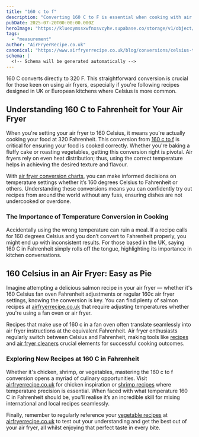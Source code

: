```yaml
---
title: "160 c to f"
description: "Converting 160 C to F is essential when cooking with air fryers. Discover how 160 degrees Celsius becomes 320 degrees Fahrenheit and perfect your cooking."
pubDate: 2025-07-20T00:00:00.000Z
heroImage: "https://klueoymssxwfnxsvcyhv.supabase.co/storage/v1/object/public/Shmucket/160-c-to-f.png"
tags:
  - "measurement"
author: "AirFryerRecipe.co.uk"
canonical: "https://www.airfryerrecipe.co.uk/blog/conversions/celsius-to-fahrenheit/160-c-to-f"
schema: |
  <!-- Schema will be generated automatically -->
---
```


<p id="">160 C converts directly to 320 F. This straightforward conversion is crucial for those keen on using air fryers, especially if you're following recipes designed in UK or European kitchens where Celsius is more common.</p><h2 id="">Understanding 160 C to Fahrenheit for Your Air Fryer</h2><p id="">When you're setting your air fryer to 160 Celsius, it means you're actually cooking your food at 320 Fahrenheit. This conversion from <a href="https://www.airfryerrecipe.co.uk/" id="">160 c to f</a> is critical for ensuring your food is cooked correctly. Whether you're baking a fluffy cake or roasting vegetables, getting this conversion right is pivotal. Air fryers rely on even heat distribution; thus, using the correct temperature helps in achieving the desired texture and flavour.</p><p id="">With <a href="https://www.airfryerrecipe.co.uk/air-fryer-conversion-chart" id="">air fryer conversion charts</a>, you can make informed decisions on temperature settings whether it’s 160 degrees Celsius to Fahrenheit or others. Understanding these conversions means you can confidently try out recipes from around the world without any fuss, ensuring dishes are not undercooked or overdone.</p><h3 id="">The Importance of Temperature Conversion in Cooking</h3><p id="">Accidentally using the wrong temperature can ruin a meal. If a recipe calls for 160 degrees Celsius and you don’t convert to Fahrenheit properly, you might end up with inconsistent results. For those based in the UK, saying 160 C in Fahrenheit simply rolls off the tongue, highlighting its importance in kitchen conversations.</p><h2 id="">160 Celsius in an Air Fryer: Easy as Pie</h2><p id="">Imagine attempting a delicious salmon recipe in your air fryer — whether it's 160 Celsius fan oven Fahrenheit adjustments or regular 160c air fryer settings, knowing the conversion is key. You can find plenty of salmon recipes at <a href="https://www.airfryerrecipe.co.uk/recipe-category/salmon" id="">airfryerrecipe.co.uk</a> that require adjusting temperatures whether you're using a fan oven or air fryer.</p><p id="">Recipes that make use of 160 c in a fan oven often translate seamlessly into air fryer instructions at the equivalent Fahrenheit. Air fryer enthusiasts regularly switch between Celsius and Fahrenheit, making tools like <a href="https://www.airfryerrecipe.co.uk/recipes" id="">recipes</a> and <a href="https://www.airfryerrecipe.co.uk/air-fryer-cleaner" id="">air fryer cleaners</a> crucial elements for successful cooking outcomes.</p><h3 id="">Exploring New Recipes at 160 C in Fahrenheit</h3><p id="">Whether it's chicken, shrimp, or vegetables, mastering the 160 c to f conversion opens a myriad of culinary opportunities. Visit <a href="https://www.airfryerrecipe.co.uk/recipe-category/chicken" id="">airfryerrecipe.co.uk</a> for chicken inspiration or <a href="https://www.airfryerrecipe.co.uk/recipe-category/shrimp" id="">shrimp recipes</a> where temperature precision is essential. When faced with what temperature 160 C in Fahrenheit should be, you'll realise it’s an incredible skill for mixing international and local recipes seamlessly.</p><p id="">Finally, remember to regularly reference your <a href="https://www.airfryerrecipe.co.uk/recipe-category/vegetables" id="">vegetable recipes</a> at <a href="https://www.airfryerrecipe.co.uk/" id="">airfryerrecipe.co.uk</a> to test out your understanding and get the best out of your air fryer, all whilst enjoying that perfect taste in every bite.</p>
